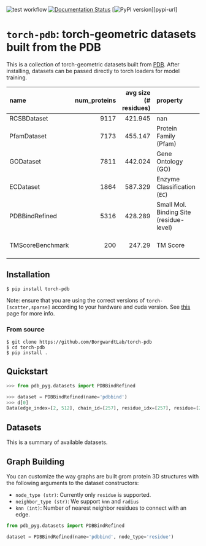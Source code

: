 [pypi-img]: https://img.shields.io/pypi/v/torch-pdb

![test workflow](https://github.com/BorgwardtLab/torch-pdb/actions/workflows/build.yml/badge.svg)
[![Documentation Status](https://readthedocs.org/projects/torch-pdb/badge/?version=latest)](https://torch-pdb.readthedocs.io/en/latest/?badge=latest)
[![PyPI version][pypi-img]][pypi-url]


# `torch-pdb`: torch-geometric datasets built from the PDB

This is a collection of torch-geometric datasets built from [PDB](https://www.rcsb.org/).
After installing, datasets can be passed directly to torch loaders for model training.


| name             |   num_proteins |   avg size (# residues) | property                                | values      | type                      |
|:-----------------|---------------:|------------------------:|:----------------------------------------|:------------|:--------------------------|
| RCSBDataset      |           9117 |                 421.945 | nan                                     | nan         | nan                       |
| PfamDataset      |           7173 |                 455.147 | Protein Family (Pfam)                   | 2854 (root) | Categorical, Hierarchical |
| GODataset        |           7811 |                 442.024 | Gene Ontology (GO)                      | 73 (root)   | Categorical, Hierarchical |
| ECDataset        |           1864 |                 587.329 | Enzyme Classification (`EC`)            | 633         | Categorical               |
| PDBBindRefined   |           5316 |                 428.289 | Small Mol. Binding Site (residue-level) | 2           | Binary                    |
| TMScoreBenchmark |            200 |                 247.29  | TM Score                                | [0-1]       | Real-valued, Pairwise     |



## Installation


```
$ pip install torch-pdb
```

Note: ensure that you are using the correct versions of `torch-[scatter,sparse]` according to your hardware and cuda version. See [this](https://pytorch-geometric.readthedocs.io/en/latest/notes/installation.html#installation-via-pip-wheels) page for more info.


### From source

```
$ git clone https://github.com/BorgwardtLab/torch-pdb
$ cd torch-pdb
$ pip install .
```

## Quickstart


```python
>>> from pdb_pyg.datasets import PDBBindRefined

>>> dataset = PDBBindRefined(name='pdbbind')
>>> d[0]
Data(edge_index=[2, 512], chain_id=[257], residue_idx=[257], residue=[257], residue_name=[257], residue_number=[257], residue_position=[257], coord=[257, 3], aa_idx=[257, 553], bond_type=[512], num_nodes=257, datapath='/tmp/var/test/raw/6ugp/6ugp_protein.pdb', name='6ugp')
```

## Datasets

This is a summary of available datasets.


## Graph Building

You can customize the way graphs are built grom protein 3D structures with the following arguments to the dataset constructors:


*  `node_type (str)`: Currently only `residue` is supported.
*  `neighbor_type (str)`: We support `knn` and `radius`
*  `knn (int)`: Number of nearest neighbor residues to connect with an edge.


```python
from pdb_pyg.datasets import PDBBindRefined

dataset = PDBBindRefined(name='pdbbind', node_type='residue')
```
